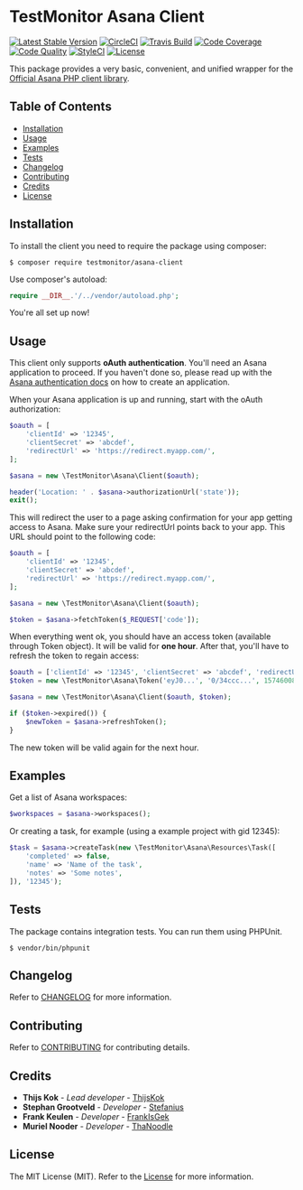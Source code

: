 # TestMonitor Asana Client

[![Latest Stable Version](https://poser.pugx.org/testmonitor/asana-client/v/stable)](https://packagist.org/packages/testmonitor/asana-client)
[![CircleCI](https://img.shields.io/circleci/project/github/testmonitor/asana-client.svg)](https://circleci.com/gh/testmonitor/asana-client)
[![Travis Build](https://travis-ci.com/testmonitor/asana-client.svg?branch=master)](https://app.travis-ci.com/github/testmonitor/asana-client)
[![Code Coverage](https://scrutinizer-ci.com/g/testmonitor/asana-client/badges/coverage.png?b=master)](https://scrutinizer-ci.com/g/testmonitor/asana-client/?branch=master)
[![Code Quality](https://scrutinizer-ci.com/g/testmonitor/asana-client/badges/quality-score.png?b=master)](https://scrutinizer-ci.com/g/testmonitor/asana-client/?branch=master)
[![StyleCI](https://styleci.io/repos/223037397/shield)](https://styleci.io/repos/223037397)
[![License](https://poser.pugx.org/testmonitor/asana-client/license)](https://packagist.org/packages/testmonitor/asana-client)

This package provides a very basic, convenient, and unified wrapper for the [Official Asana PHP client library](https://github.com/Asana/php-asana).

## Table of Contents

- [Installation](#installation)
- [Usage](#usage)
- [Examples](#examples)
- [Tests](#tests)
- [Changelog](#changelog)
- [Contributing](#contributing)
- [Credits](#credits)
- [License](#license)

## Installation

To install the client you need to require the package using composer:

	$ composer require testmonitor/asana-client

Use composer's autoload:

```php
require __DIR__.'/../vendor/autoload.php';
```

You're all set up now!

## Usage

This client only supports **oAuth authentication**. You'll need an Asana application to proceed. If you haven't done so,
please read up with the [Asana authentication docs](https://developers.asana.com/docs/#authentication-basics) on how
to create an application.

When your Asana application is up and running, start with the oAuth authorization:

```php
$oauth = [
    'clientId' => '12345',
    'clientSecret' => 'abcdef',
    'redirectUrl' => 'https://redirect.myapp.com/',
];

$asana = new \TestMonitor\Asana\Client($oauth);

header('Location: ' . $asana->authorizationUrl('state'));
exit();
```

This will redirect the user to a page asking confirmation for your app getting access to Asana. Make sure your redirectUrl points
back to your app. This URL should point to the following code:

```php
$oauth = [
    'clientId' => '12345',
    'clientSecret' => 'abcdef',
    'redirectUrl' => 'https://redirect.myapp.com/',
];

$asana = new \TestMonitor\Asana\Client($oauth);

$token = $asana->fetchToken($_REQUEST['code']);
```

When everything went ok, you should have an access token (available through Token object). It will be valid for **one hour**.
After that, you'll have to refresh the token to regain access:

```php
$oauth = ['clientId' => '12345', 'clientSecret' => 'abcdef', 'redirectUrl' => 'https://redirect.myapp.com/'];
$token = new \TestMonitor\Asana\Token('eyJ0...', '0/34ccc...', 1574600877); // the token you got last time

$asana = new \TestMonitor\Asana\Client($oauth, $token);

if ($token->expired()) {
    $newToken = $asana->refreshToken();
}
```

The new token will be valid again for the next hour.

## Examples

Get a list of Asana workspaces:

```php
$workspaces = $asana->workspaces();
```

Or creating a task, for example (using a example project with gid 12345):

```php
$task = $asana->createTask(new \TestMonitor\Asana\Resources\Task([
    'completed' => false,
    'name' => 'Name of the task',
    'notes' => 'Some notes',
]), '12345');
```

## Tests

The package contains integration tests. You can run them using PHPUnit.

    $ vendor/bin/phpunit

## Changelog

Refer to [CHANGELOG](CHANGELOG.md) for more information.

## Contributing

Refer to [CONTRIBUTING](CONTRIBUTING.md) for contributing details.

## Credits

* **Thijs Kok** - *Lead developer* - [ThijsKok](https://github.com/thijskok)
* **Stephan Grootveld** - *Developer* - [Stefanius](https://github.com/stefanius)
* **Frank Keulen** - *Developer* - [FrankIsGek](https://github.com/frankisgek)
* **Muriel Nooder** - *Developer* - [ThaNoodle](https://github.com/thanoodle)

## License

The MIT License (MIT). Refer to the [License](LICENSE.md) for more information.
